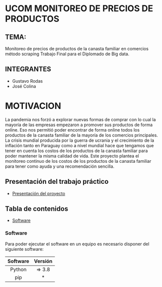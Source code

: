 # UCOM MONITOREO DE PRECIOS DE PRODUCTOS
## TEMA:
Monitoreo de precios de productos de la canasta familiar en comercios método scraping
Trabajo Final para el Diplomado de Big data.    
## INTEGRANTES
- Gustavo Rodas
- José Colina

# MOTIVACION
La pandemia nos forzó a explorar nuevas formas de comprar con lo cual la mayoría de las empresas empezaron a promover sus productos de forma online. Eso nos permitió poder encontrar de forma online todos los productos de la canasta familiar de la mayoría de los comercios principales.
La crisis mundial producida por la guerra de ucrania y el crecimiento de la inflación tanto en Paraguay como a nivel mundial hace que tengamos que tener en cuenta los costos de los productos de la canasta familiar para poder mantener la misma calidad de vida.
Este proyecto plantea el monitoreo continuo de los costos de los productos de la canasta familiar para tener como ayuda y una recomendación sencilla.

## Presentación del trabajo práctico
- [Presentación del proyecto](doc/Poster-GustavoRodas-JoseColina.pptx)
## Tabla de contenidos
- [Software](#Software)


### Software
Para poder ejecutar el software en un equipo es necesario disponer
del siguiente software:

| Software | Versión |
| :------: |:-------:|
|  Python  | => 3.8  |
|   pip    |   \*    |


